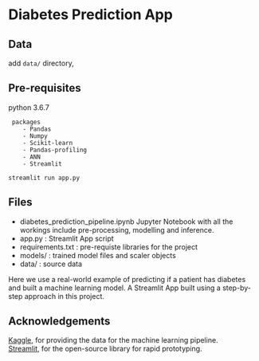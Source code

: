 # Diabetes Prediction App  

## Data

 add  `data/` directory, 

## Pre-requisites

 python 3.6.7 
 
     packages
        - Pandas
        - Numpy
        - Scikit-learn
        - Pandas-profiling
        - ANN
        - Streamlit



```
streamlit run app.py
```

## Files
- diabetes_prediction_pipeline.ipynb 
             Jupyter Notebook with all the workings 
             include 
             pre-processing, modelling and inference.
- app.py : Streamlit App script
- requirements.txt : pre-requiste libraries for the project
- models/ : trained model files and scaler objects
- data/ : source data

 Here we use a real-world example of predicting if a patient has diabetes and built a machine learning model. 
 A Streamlit App  built using a step-by-step approach in this project.

## Acknowledgements

[Kaggle](https://kaggle.com/), for providing the data for the machine learning pipeline.  
[Streamlit](https://www.streamlit.io/), for the open-source library for rapid prototyping.



